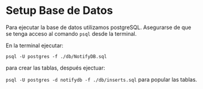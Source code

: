 # Setup Base de Datos

Para ejecutar la base de datos utilizamos postgreSQL. Asegurarse de que se tenga acceso al comando `psql` desde la terminal.

En la terminal ejecutar:

`psql -U postgres -f ./db/NotifyDB.sql`

para crear las tablas, después ejectuar:

`psql -U postgres -d notifydb -f ./db/inserts.sql` para popular las tablas.
